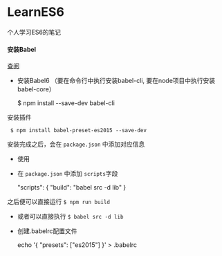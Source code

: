 # LearnES6

个人学习ES6的笔记

#### 安装Babel

[查阅](http://babeljs.io/docs/setup/#babel_cli)

* 安装Babel6 （要在命令行中执行安装babel-cli, 要在node项目中执行安装babel-core）

     $ npm install --save-dev babel-cli

 安装插件

     $ npm install babel-preset-es2015 --save-dev

 安装完成之后，会在 ``package.json`` 中添加对应信息

* 使用 

 + 在 ``package.json`` 中添加 ``scripts``字段

     "scripts": {
       "build": "babel src -d lib"
     }

 之后便可以直接运行 ``$ npm run build``

 + 或者可以直接执行 ``$ babel src -d lib``

* 创建.babelrc配置文件

     echo '{ "presets": ["es2015"] }' > .babelrc

